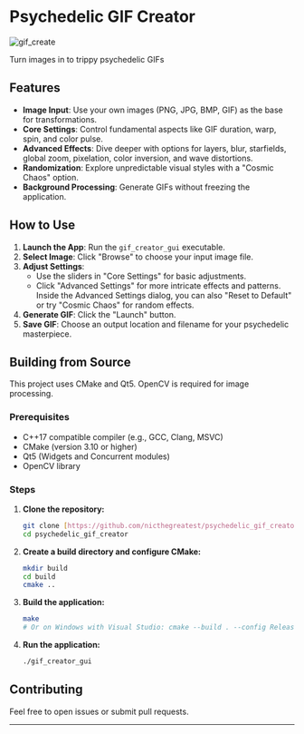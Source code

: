 # Psychedelic GIF Creator
![gif_create](https://github.com/user-attachments/assets/fb969e92-eec9-459a-8ee5-4c67440816cb)


Turn images in to trippy psychedelic GIFs

## Features

* **Image Input**: Use your own images (PNG, JPG, BMP, GIF) as the base for transformations.
* **Core Settings**: Control fundamental aspects like GIF duration, warp, spin, and color pulse.
* **Advanced Effects**: Dive deeper with options for layers, blur, starfields, global zoom, pixelation, color inversion, and wave distortions.
* **Randomization**: Explore unpredictable visual styles with a "Cosmic Chaos" option.
* **Background Processing**: Generate GIFs without freezing the application.

## How to Use

1.  **Launch the App**: Run the `gif_creator_gui` executable.
2.  **Select Image**: Click "Browse" to choose your input image file.
3.  **Adjust Settings**:
    * Use the sliders in "Core Settings" for basic adjustments.
    * Click "Advanced Settings" for more intricate effects and patterns. Inside the Advanced Settings dialog, you can also "Reset to Default" or try "Cosmic Chaos" for random effects.
4.  **Generate GIF**: Click the "Launch" button.
5.  **Save GIF**: Choose an output location and filename for your psychedelic masterpiece.

## Building from Source

This project uses CMake and Qt5. OpenCV is required for image processing.

### Prerequisites

* C++17 compatible compiler (e.g., GCC, Clang, MSVC)
* CMake (version 3.10 or higher) 
* Qt5 (Widgets and Concurrent modules) 
* OpenCV library

### Steps

1.  **Clone the repository:**
    ```bash
    git clone [https://github.com/nicthegreatest/psychedelic_gif_creator.git](https://github.com/nicthegreatest/psychedelic_gif_creator.git)
    cd psychedelic_gif_creator
    ```
2.  **Create a build directory and configure CMake:**
    ```bash
    mkdir build
    cd build
    cmake ..
    ```
3.  **Build the application:**
    ```bash
    make
    # Or on Windows with Visual Studio: cmake --build . --config Release
    ```
4.  **Run the application:**
    ```bash
    ./gif_creator_gui
    ```

## Contributing

Feel free to open issues or submit pull requests.

---
